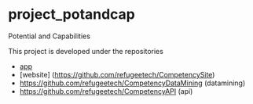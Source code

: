 # project_potandcap
Potential and Capabilities

This project is developed under the repositories
* [app](https://github.com/refugeetech/project_potandcap-app)
* [website] (https://github.com/refugeetech/CompetencySite)
* https://github.com/refugeetech/CompetencyDataMining (datamining)
* https://github.com/refugeetech/CompetencyAPI (api)
